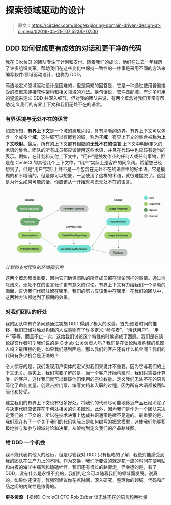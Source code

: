 # 探索领域驱动的设计

> 原文：<https://circleci.com/blog/exploring-domain-driven-design-at-circleci/#2019-05-29T07:52:00-07:00>

## DDD 如何促成更有成效的对话和更干净的代码

我在 CircleCI 的团队专注于计划和支付，随着我们的成长，他们在过去一年经历了许多组织变革。帮助我们在这些变化中保持一致性的一件事是采用不同的方法来编写软件:领域驱动设计，也称为 DDD。

简洁地定义领域驱动设计是困难的，但是简短的回答是，它是一种通过使用普遍接受的模型来连接软件架构和相关领域的方法。换句话说，软件匹配域。有许多可用的[资源](http://dddcommunity.org/book/evans_2003/)来定义 DDD 并深入细节，但对我的团队来说，有两个概念对我们非常有帮助:定义我们的有界上下文和我们无处不在的语言。

### 有界语境与无处不在的语言

如您所知，**有界上下文**是一个域的离散片段，具有清晰的边界。有界上下文可以包含一个或多个**域**，这些域可以有嵌套的域，称为**子域**。有界上下文的集合被称为**上下文映射**。最后，所有的上下文都有相应的**无处不在的语言**:上下文中明确定义的术语的集合。团队的所有成员都应该使用这些术语，并且在代码中也应该有适当的表示。例如，在计划和支付上下文中，“用户”是触发作业的任何人或任何事物，但是在 CircleCI 的其他几个上下文中，“用户”实际上是客户的同义词。希望您已经想到了，但是“用户”实际上并不是一个包含在无处不在的语言中的好术语。它是模糊的和不精确的。但是你可以想象，一旦使用了这样的术语，就很难摆脱了。这就是为什么如果可能的话，你应该从一开始就考虑无处不在的语言。

![ContextMap_DDD.jpeg](img/eb8b61f9e79141dc0cd6042f45922dfc.png) *计划和支付团队的环境图示例*

这两个概念都很重要，因为它们确保团队的所有成员都在谈论同样的事情。通过消除歧义，无处不在的语言允许更有意义的讨论。有界上下文努力给我们一个清晰的画面，告诉我们代码驻留在哪里，我们的努力应该集中在哪里。在我们的团队中，这两种方法都达到了预期的效果。

### 对我们团队的好处

我的团队中有许多问题通过实施 DDD 得到了极大的改善。首先:随着时间的推移，我们已经对触发构建的人或事物有了许多定义:“参与者”、“活跃用户”、“用户”等等。而且不止一次，这给我们讨论这个特性的时候造成了困惑。我们是在谈论提交作者吗？我们说的是 Github 公关负责人吗？我们是在谈论触发构建的机器人吗？最糟糕的是，如果我们感到困惑，那么我们的客户还有什么机会呢？我们的代码有多少机会是正确的？

令人惊讶的是，我们发现用户实体的定义对我们来说并不重要，因为它与我们的上下文无关。事实上，我们需要了解的是，当一个客户开始构建时，我们只需要计算唯一的客户，这样我们就可以跟踪他们使用的座位数量。定义我们无处不在的语言简化了命名变量、创建吉拉门票、编写文档和入职的过程，因为所有术语都被团队简化和接受。

建立我们的有界上下文也有很多好处。将我们的代码尽可能地移近产品已经消除了与决定代码应该存在于何处相关的许多困难。此外，因为我们是作为一个团队来决定我们的上下文的，所以在技术决策上达成共识通常是微不足道的。最重要的是，我们现在有了一个关于我们的代码实际上是如何编写的概念模型，这使我们能够积极地参与和参与领域讨论和决策，从架构到定义我们的产品路线图。

### 给 DDD 一个机会

我不能代表其他人的经历，但是尽管我对 DDD 只有粗略的了解，我绝对能感受到我的团队在生产力上的不同。作为交换，我们所要做的就是花一周的时间在便利贴和白板的海洋中痛苦和磕磕绊绊。我们还有很长的路要走，但幸运的是，有了 DDD，没有什么是永恒不变的，我们的定义可以随着我们的领域而发展。说真的，如果你还没有，我强烈建议你花点时间，深入研究，整理你的领域。代码和产品之间的内聚性是值得的。

**更多资源**
【视频】CircleCI CTO Rob Zuber 谈[无处不在的语言和吞吐量](https://www.youtube.com/watch?v=g4LNezYjLLM)